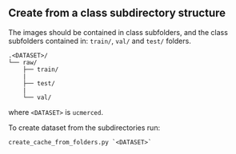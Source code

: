 ## Create from a class subdirectory structure
The images should be contained in class subfolders, and the class subfolders contained in: ```train/```, ```val/``` and ```test/``` folders.
```
.<DATASET>/
└── raw/
    ├── train/
    |
    ├── test/
    |
    └── val/

```
where `<DATASET>` is `ucmerced`.

To create dataset from the subdirectories run:
```
create_cache_from_folders.py `<DATASET>`
```
